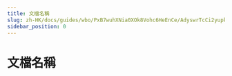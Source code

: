 ```yaml
---
title: 文檔名稱
slug: zh-HK/docs/guides/wbo/PxB7wuhXNia0XOk8Vohc6HeEnCe/AdyswrTcCi2yupkjI2kcCcGpnJc
sidebar_position: 0
---
```



# 文檔名稱

